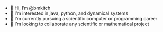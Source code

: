 - 👋 Hi, I’m @bmkitch
- 👀 I’m interested in java, python, and dynamical systems
- 🌱 I’m currently pursuing a scientific computer or programming career
- 💞️ I’m looking to collaborate any scientific or mathematical project

<!---
bmkitch/bmkitch is a ✨ special ✨ repository because its `README.md` (this file) appears on your GitHub profile.
You can click the Preview link to take a look at your changes.
--->
